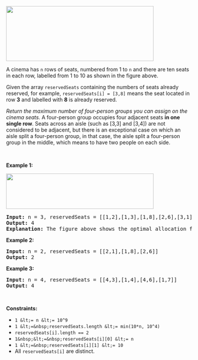 <img alt="" src="https://assets.leetcode.com/uploads/2020/02/14/cinema_seats_1.png" style="width: 400px; height: 149px;"/>

A cinema&nbsp;has `` n ``&nbsp;rows of seats, numbered from 1 to `` n ``&nbsp;and there are ten&nbsp;seats in each row, labelled from 1&nbsp;to 10&nbsp;as shown in the figure above.

Given the array `` reservedSeats `` containing the numbers of seats already reserved, for example, `` reservedSeats[i] = [3,8] ``&nbsp;means the seat located in row __3__ and labelled with __8__&nbsp;is already reserved.

_Return the maximum number of four-person groups&nbsp;you can assign on the cinema&nbsp;seats._ A four-person group&nbsp;occupies four&nbsp;adjacent seats __in one single row__. Seats across an aisle (such as \[3,3\]&nbsp;and \[3,4\]) are not considered to be adjacent, but there is an exceptional case&nbsp;on which an aisle split&nbsp;a four-person group, in that case, the aisle split&nbsp;a four-person group in the middle,&nbsp;which means to have two people on each side.

&nbsp;

__Example 1:__

<img alt="" src="https://assets.leetcode.com/uploads/2020/02/14/cinema_seats_3.png" style="width: 400px; height: 96px;"/>

<pre>
<strong>Input:</strong> n = 3, reservedSeats = [[1,2],[1,3],[1,8],[2,6],[3,1],[3,10]]
<strong>Output:</strong> 4
<strong>Explanation:</strong> The figure above shows the optimal allocation for four groups, where seats mark with blue are already reserved and contiguous seats mark with orange are for one group.
</pre>

__Example 2:__

<pre>
<strong>Input:</strong> n = 2, reservedSeats = [[2,1],[1,8],[2,6]]
<strong>Output:</strong> 2
</pre>

__Example 3:__

<pre>
<strong>Input:</strong> n = 4, reservedSeats = [[4,3],[1,4],[4,6],[1,7]]
<strong>Output:</strong> 4
</pre>

&nbsp;

__Constraints:__

*   `` 1 &lt;= n &lt;= 10^9 ``
*   `` 1 &lt;=&nbsp;reservedSeats.length &lt;= min(10*n, 10^4) ``
*   `` reservedSeats[i].length == 2 ``
*   `` 1&nbsp;&lt;=&nbsp;reservedSeats[i][0] &lt;= n ``
*   `` 1 &lt;=&nbsp;reservedSeats[i][1] &lt;= 10 ``
*   All `` reservedSeats[i] `` are distinct.